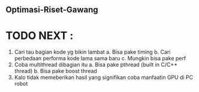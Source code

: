## Optimasi-Riset-Gawang

# TODO NEXT :
1. Cari tau bagian kode yg bikin lambat
    a. Bisa pake timing
    b. Cari perbedaan performa kode lama sama baru
    c. Mungkin bisa pake perf
2. Coba multithread dibagian itu
    a. Bisa pake pthread (built in C/C++ thread)
    b. Bisa pake boost thread
3. Kalo tidak memeberikan hasil yang signifikan coba manfaatin GPU di PC robot